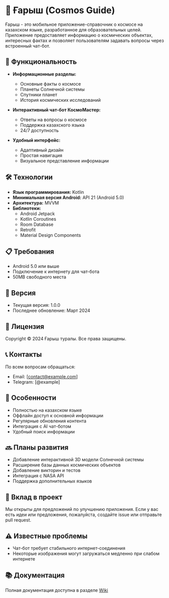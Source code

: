 # 🌌 Ғарыш (Cosmos Guide)

Ғарыш - это мобильное приложение-справочник о космосе на казахском языке, разработанное для образовательных целей. Приложение предоставляет информацию о космических объектах, интересных фактах и позволяет пользователям задавать вопросы через встроенный чат-бот.

## 📱 Функциональность

- **Информационные разделы:**
  - Основные факты о космосе
  - Планеты Солнечной системы
  - Спутники планет
  - История космических исследований

- **Интерактивный чат-бот КосмоМастер:**
  - Ответы на вопросы о космосе
  - Поддержка казахского языка
  - 24/7 доступность

- **Удобный интерфейс:**
  - Адаптивный дизайн
  - Простая навигация
  - Визуальное представление информации

## 🛠 Технологии

- **Язык программирования:** Kotlin
- **Минимальная версия Android:** API 21 (Android 5.0)
- **Архитектура:** MVVM
- **Библиотеки:**
  - Android Jetpack
  - Kotlin Coroutines
  - Room Database
  - Retrofit
  - Material Design Components

## 📋 Требования

- Android 5.0 или выше
- Подключение к интернету для чат-бота
- 50MB свободного места

## 🔄 Версия

- Текущая версия: 1.0.0
- Последнее обновление: Март 2024

## 📝 Лицензия

Copyright © 2024 Ғарыш туралы. Все права защищены.

## 📞 Контакты

По всем вопросам обращаться:
- Email: [contact@example.com]
- Telegram: [@example]

## 🌟 Особенности

- Полностью на казахском языке
- Оффлайн доступ к основной информации
- Регулярные обновления контента
- Интеграция с AI чат-ботом
- Удобный поиск информации

## 🔜 Планы развития

- Добавление интерактивной 3D модели Солнечной системы
- Расширение базы данных космических объектов
- Добавление викторин и тестов
- Интеграция с NASA API
- Поддержка дополнительных языков

## 🤝 Вклад в проект

Мы открыты для предложений по улучшению приложения. Если у вас есть идеи или предложения, пожалуйста, создайте issue или отправьте pull request.

## ⚠️ Известные проблемы

- Чат-бот требует стабильного интернет-соединения
- Некоторые изображения могут загружаться медленно при слабом интернете

## 📚 Документация

Полная документация доступна в разделе [Wiki](link-to-wiki)
